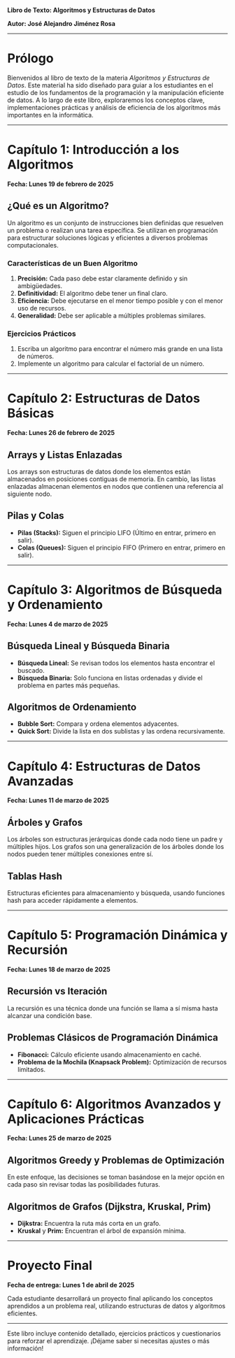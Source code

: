 **Libro de Texto: Algoritmos y Estructuras de Datos**

**Autor: José Alejandro Jiménez Rosa**

---

# **Prólogo**
Bienvenidos al libro de texto de la materia *Algoritmos y Estructuras de Datos*. Este material ha sido diseñado para guiar a los estudiantes en el estudio de los fundamentos de la programación y la manipulación eficiente de datos. A lo largo de este libro, exploraremos los conceptos clave, implementaciones prácticas y análisis de eficiencia de los algoritmos más importantes en la informática.

---

# **Capítulo 1: Introducción a los Algoritmos**
**Fecha: Lunes 19 de febrero de 2025**

## **¿Qué es un Algoritmo?**
Un algoritmo es un conjunto de instrucciones bien definidas que resuelven un problema o realizan una tarea específica. Se utilizan en programación para estructurar soluciones lógicas y eficientes a diversos problemas computacionales.

### **Características de un Buen Algoritmo**
1. **Precisión:** Cada paso debe estar claramente definido y sin ambigüedades.
2. **Definitividad:** El algoritmo debe tener un final claro.
3. **Eficiencia:** Debe ejecutarse en el menor tiempo posible y con el menor uso de recursos.
4. **Generalidad:** Debe ser aplicable a múltiples problemas similares.

### **Ejercicios Prácticos**
1. Escriba un algoritmo para encontrar el número más grande en una lista de números.
2. Implemente un algoritmo para calcular el factorial de un número.

---

# **Capítulo 2: Estructuras de Datos Básicas**
**Fecha: Lunes 26 de febrero de 2025**

## **Arrays y Listas Enlazadas**
Los arrays son estructuras de datos donde los elementos están almacenados en posiciones contiguas de memoria. En cambio, las listas enlazadas almacenan elementos en nodos que contienen una referencia al siguiente nodo.

## **Pilas y Colas**
- **Pilas (Stacks):** Siguen el principio LIFO (Último en entrar, primero en salir).
- **Colas (Queues):** Siguen el principio FIFO (Primero en entrar, primero en salir).

---

# **Capítulo 3: Algoritmos de Búsqueda y Ordenamiento**
**Fecha: Lunes 4 de marzo de 2025**

## **Búsqueda Lineal y Búsqueda Binaria**
- **Búsqueda Lineal:** Se revisan todos los elementos hasta encontrar el buscado.
- **Búsqueda Binaria:** Solo funciona en listas ordenadas y divide el problema en partes más pequeñas.

## **Algoritmos de Ordenamiento**
- **Bubble Sort:** Compara y ordena elementos adyacentes.
- **Quick Sort:** Divide la lista en dos sublistas y las ordena recursivamente.

---

# **Capítulo 4: Estructuras de Datos Avanzadas**
**Fecha: Lunes 11 de marzo de 2025**

## **Árboles y Grafos**
Los árboles son estructuras jerárquicas donde cada nodo tiene un padre y múltiples hijos. Los grafos son una generalización de los árboles donde los nodos pueden tener múltiples conexiones entre sí.

## **Tablas Hash**
Estructuras eficientes para almacenamiento y búsqueda, usando funciones hash para acceder rápidamente a elementos.

---

# **Capítulo 5: Programación Dinámica y Recursión**
**Fecha: Lunes 18 de marzo de 2025**

## **Recursión vs Iteración**
La recursión es una técnica donde una función se llama a sí misma hasta alcanzar una condición base.

## **Problemas Clásicos de Programación Dinámica**
- **Fibonacci:** Cálculo eficiente usando almacenamiento en caché.
- **Problema de la Mochila (Knapsack Problem):** Optimización de recursos limitados.

---

# **Capítulo 6: Algoritmos Avanzados y Aplicaciones Prácticas**
**Fecha: Lunes 25 de marzo de 2025**

## **Algoritmos Greedy y Problemas de Optimización**
En este enfoque, las decisiones se toman basándose en la mejor opción en cada paso sin revisar todas las posibilidades futuras.

## **Algoritmos de Grafos (Dijkstra, Kruskal, Prim)**
- **Dijkstra:** Encuentra la ruta más corta en un grafo.
- **Kruskal** y **Prim:** Encuentran el árbol de expansión mínima.

---

# **Proyecto Final**
**Fecha de entrega: Lunes 1 de abril de 2025**

Cada estudiante desarrollará un proyecto final aplicando los conceptos aprendidos a un problema real, utilizando estructuras de datos y algoritmos eficientes.

---

Este libro incluye contenido detallado, ejercicios prácticos y cuestionarios para reforzar el aprendizaje. ¡Déjame saber si necesitas ajustes o más información!

